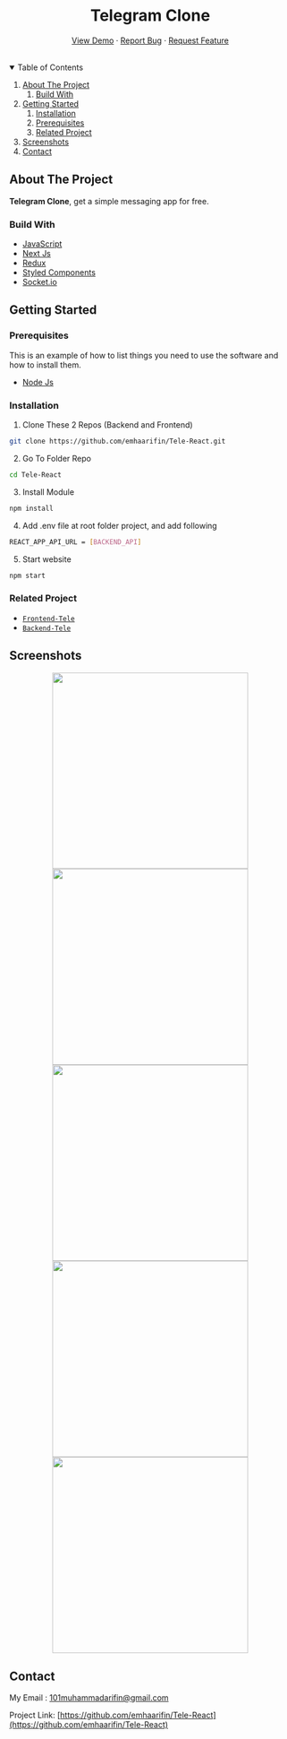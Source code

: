 <h1 align="center">Telegram Clone</h1>

<p align="center">
    <a href="https://my-tele.netlify.app/">View Demo</a>
    ·
    <a href="https://github.com/emhaarifin/Tele-React/issues">Report Bug</a>
    ·
    <a href="https://github.com/emhaarifin/Tele-React/pulls">Request Feature</a>
</p>
<br/>

<!-- TABLE OF CONTENTS -->
<details open="open">
  <summary>Table of Contents</summary>
  <ol>
    <li>
      <a href="#about-the-project">About The Project</a>
        <ol>
            <li>
                <a href="#build-with">Build With</a>
            </li>
        </ol>
    </li>
    <li>
      <a href="#getting-started">Getting Started</a>
      <ol>
        <li>
          <a href="#installation">Installation</a>
        </li>
        <li>
          <a href="#prerequisites">Prerequisites</a>
        </li>
        <li>
          <a href="#related-project">Related Project</a>
        </li>
      </ol>
    </li>
    <li><a href="#screenshots">Screenshots</a></li>
    <li><a href="#contact">Contact</a></li>
  </ol>
</details>

<!-- ABOUT THE PROJECT -->

## About The Project

<b>Telegram Clone</b>, get a simple messaging app for free.

### Build With
* [JavaScript](https://www.javascript.com/)
* [Next Js](https://nextjs.org/)
* [Redux](https://redux.js.org/)
* [Styled Components](https://styled-components.com/)
* [Socket.io](https://socket.io/)

## Getting Started

### Prerequisites

This is an example of how to list things you need to use the software and how to install them.
* [Node Js](https://nodejs.org/en/download/)

### Installation

1. Clone These 2 Repos (Backend and Frontend)
```sh
git clone https://github.com/emhaarifin/Tele-React.git
```
2. Go To Folder Repo
```sh
cd Tele-React
```
3. Install Module
```sh
npm install
```
4. Add .env file at root folder project, and add following
```sh
REACT_APP_API_URL = [BACKEND_API]
```
5. Start website
```sh
npm start
```

### Related Project
* [`Frontend-Tele`](https://github.com/emhaarifin/Tele-React)
* [`Backend-Tele`](https://github.com/emhaarifin/Tele-Express/)

## Screenshots

<div align="center">
    <img width="350" src="https://res.cloudinary.com/emhaarifin/image/upload/v1632168248/Screen_Shot_2021-09-21_at_00.35.19_rnn4vt.png">   
    <img width="350" src="https://res.cloudinary.com/emhaarifin/image/upload/v1632168248/Screen_Shot_2021-09-21_at_00.35.05_dks6mb.png">
</div>
<div align="center">
    <img width="350" src="https://res.cloudinary.com/emhaarifin/image/upload/v1632168250/Screen_Shot_2021-09-21_at_00.34.28_g9xyaq.png">   
    <img width="350" src="https://res.cloudinary.com/emhaarifin/image/upload/v1632168249/Screen_Shot_2021-09-21_at_00.34.51_xoaocf.png">
</div>
<div align="center">
    <img width="350" src="https://res.cloudinary.com/emhaarifin/image/upload/v1632168251/Screen_Shot_2021-09-21_at_00.35.12_fpofp3.png">   
<!--     <img width="350" src=""> -->
</div>

## Contact
My Email : 101muhammadarifin@gmail.com

Project Link: [https://github.com/emhaarifin/Tele-React](https://github.com/emhaarifin/Tele-React)

